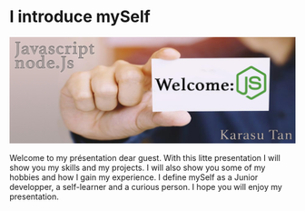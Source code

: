 # I introduce mySelf

![header](./assets/header.jpg)

Welcome to my présentation dear guest. With this litte presentation I will show you my skills and my projects. I will also show you some of my hobbies and how I gain my experience. I define mySelf as a Junior developper, a self-learner and a curious person. I hope you will enjoy my presentation.